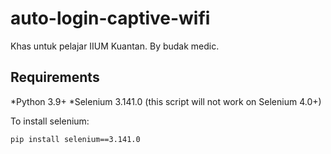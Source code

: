 # auto-login-captive-wifi

Khas untuk pelajar IIUM Kuantan. By budak medic.

## Requirements
*Python 3.9+
*Selenium 3.141.0 (this script will not work on Selenium 4.0+)

To install selenium:
```
pip install selenium==3.141.0
```
